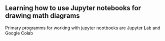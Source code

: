 ## Learning how to use Jupyter notebooks for drawing math diagrams

Primary programms for working with jupyter nootbooks are Jupyter Lab and Google Colab
